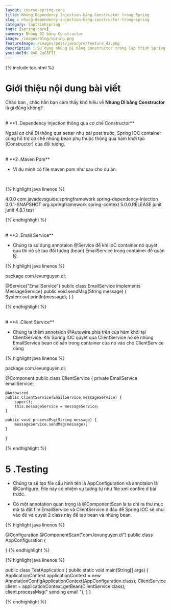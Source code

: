 ```yaml
---
layout: course-spring-core
title: Nhúng Dependency Injection bằng Constructor trong Spring
slug : nhung-dependency-injection-bang-constructor-trong-spring
category: laptrinhspring
tags: [spring-core]
summery: Nhúng DI bằng Constructor 
image: /images/blog/spring.png
featureImage: /images/post/javacore/feature_di.png
description : Sử dụng nhúng DI bằng Constructor trong lập trình Spring. Hiểu được nhúng DI bằng Constructor là gì. Hướng dẫn sử dụng nhúng DI bằng Constructor trong lập trình Spring.
youtubeId: 0n8_2yG5F7I
---
```


{% include toc.html %}

# **Giới thiệu nội dung bài viết**

Chào ban , chắc hẳn bạn cảm thấy khó hiểu về <b>Nhúng DI bằng Constructor</b> là gì đúng không?


<br>
# **1 .Dependency Injection thông qua cơ chế Constructor**

Ngoài cơ chế  DI thông qua setter như bài post trước, Spring IOC container cũng hỗ trợ cơ chế nhúng bean phụ thuộc thông qua hàm khởi tạo (Constructor) của đối tượng.


<br>
# **2 .Maven Pom**

- Ví dụ mình có file maven pom như sau cho dự án.

<br>

{% highlight java linenos %}

<project
    xmlns="http://maven.apache.org/POM/4.0.0"
    xmlns:xsi="http://www.w3.org/2001/XMLSchema-instance"
 xsi:schemaLocation="http://maven.apache.org/POM/4.0.0 http://maven.apache.org/xsd/maven-4.0.0.xsd">
    <modelVersion>4.0.0</modelVersion>
    <groupId>com.javadevsguide.springframework</groupId>
    <artifactId>spring-dependency-injection</artifactId>
    <version>0.0.1-SNAPSHOT</version>
    <dependencies>
        <dependency>
            <groupId>org.springframework</groupId>
            <artifactId>spring-context</artifactId>
            <version>5.0.0.RELEASE</version>
        </dependency>
        <dependency>
            <groupId>junit</groupId>
            <artifactId>junit</artifactId>
            <version>4.8.1</version>
            <scope>test</scope>
        </dependency>
    </dependencies>
</project>



{% endhighlight %}

<br>
# **3 .Email Service**

- Chúng ta sử dụng annotaion @Service để khi IoC container nó quyét qua thì nó sẽ tạo đối tượng (bean) EmailService trong container để quản lý.

{% highlight java linenos %}

package com.levunguyen.di;

@Service("EmailService")
public class EmailService implements MessageService{
    public void sendMsg(String message) {
        System.out.println(message);
    }
}

{% endhighlight %}


<br>
# **4 .Client Service**

- Chúng ta thêm annotaion @Autowire phía trên của hàm khởi tại ClientService. Khi Spring IOC quyét qua ClientService nó sẽ nhúng EmailService bean có sẳn trong container của nó vào cho ClientService dùng

{% highlight java linenos %}

package com.levunguyen.di;

@Component
public class ClientService {
    private EmailService emailService;

    @Autowired 
    public ClientService(EmailService messageService) {
        super();
        this.messageService = messageService;
    }

    public void processMsg(String message) {
        messageService.sendMsg(message);
    }


}

{% endhighlight %}


# **5 .Testing**

- Chúng ta sẽ tạo file cấu hình tên là AppConfiguration và annotaion là @Configure. File này có nhiệm vụ tương tự như file xml confire ở bài trước. 

- Có một annotation quan trọng là @ComponentScan là ta chỉ ra thư mục mà ta đặt file EmailService và ClientService ở đâu để Spring IOC sẽ chui vào đó và quyét 2 class này để tạo bean và nhúng bean.

{% highlight java linenos %}

@Configuration
@ComponentScan("com.levunguyen.di")
public class AppConfiguration {

}
{% endhighlight %}


{% highlight java linenos %}

public class TestApplication {
    public static void main(String[] args) {
        ApplicationContext applicationContext = new AnnotationConfigApplicationContext(AppConfiguration.class);
        ClientService  client = applicationContext.getBean(ClientService.class);
        client.processMsg(" sending email ");
    }
}

{% endhighlight %}

